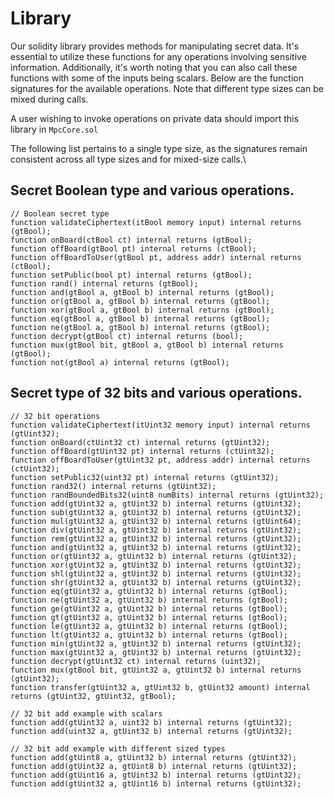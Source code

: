# Library

Our solidity library provides methods for manipulating secret data. It's essential to utilize these functions for any operations involving sensitive information. Additionally, it's worth noting that you can also call these functions with some of the inputs being scalars. Below are the function signatures for the available operations. Note that different type sizes can be mixed during calls.

A user wishing to invoke operations on private data should import this library in `MpcCore.sol`

The following list pertains to a single type size, as the signatures remain consistent across all type sizes and for mixed-size calls.\\

## Secret Boolean type and various operations.

```solidity
// Boolean secret type
function validateCiphertext(itBool memory input) internal returns (gtBool);
function onBoard(ctBool ct) internal returns (gtBool);
function offBoard(gtBool pt) internal returns (ctBool);
function offBoardToUser(gtBool pt, address addr) internal returns (ctBool);
function setPublic(bool pt) internal returns (gtBool);
function rand() internal returns (gtBool);
function and(gtBool a, gtBool b) internal returns (gtBool);
function or(gtBool a, gtBool b) internal returns (gtBool);
function xor(gtBool a, gtBool b) internal returns (gtBool);
function eq(gtBool a, gtBool b) internal returns (gtBool);
function ne(gtBool a, gtBool b) internal returns (gtBool);
function decrypt(gtBool ct) internal returns (bool);
function mux(gtBool bit, gtBool a, gtBool b) internal returns (gtBool);
function not(gtBool a) internal returns (gtBool);

```

## Secret type of 32 bits and various operations.

```solidity
// 32 bit operations 
function validateCiphertext(itUint32 memory input) internal returns (gtUint32);
function onBoard(ctUint32 ct) internal returns (gtUint32);
function offBoard(gtUint32 pt) internal returns (ctUint32);
function offBoardToUser(gtUint32 pt, address addr) internal returns (ctUint32);
function setPublic32(uint32 pt) internal returns (gtUint32);
function rand32() internal returns (gtUint32);
function randBoundedBits32(uint8 numBits) internal returns (gtUint32);
function add(gtUint32 a, gtUint32 b) internal returns (gtUint32);
function sub(gtUint32 a, gtUint32 b) internal returns (gtUint32);
function mul(gtUint32 a, gtUint32 b) internal returns (gtUint64);
function div(gtUint32 a, gtUint32 b) internal returns (gtUint32);
function rem(gtUint32 a, gtUint32 b) internal returns (gtUint32);
function and(gtUint32 a, gtUint32 b) internal returns (gtUint32);
function or(gtUint32 a, gtUint32 b) internal returns (gtUint32);
function xor(gtUint32 a, gtUint32 b) internal returns (gtUint32);
function shl(gtUint32 a, gtUint32 b) internal returns (gtUint32);
function shr(gtUint32 a, gtUint32 b) internal returns (gtUint32);
function eq(gtUint32 a, gtUint32 b) internal returns (gtBool);
function ne(gtUint32 a, gtUint32 b) internal returns (gtBool);
function ge(gtUint32 a, gtUint32 b) internal returns (gtBool);
function gt(gtUint32 a, gtUint32 b) internal returns (gtBool);
function le(gtUint32 a, gtUint32 b) internal returns (gtBool);
function lt(gtUint32 a, gtUint32 b) internal returns (gtBool);
function min(gtUint32 a, gtUint32 b) internal returns (gtUint32);
function max(gtUint32 a, gtUint32 b) internal returns (gtUint32);
function decrypt(gtUint32 ct) internal returns (uint32);
function mux(gtBool bit, gtUint32 a, gtUint32 b) internal returns (gtUint32);
function transfer(gtUint32 a, gtUint32 b, gtUint32 amount) internal returns (gtUint32, gtUint32, gtBool);

// 32 bit add example with scalars
function add(gtUint32 a, uint32 b) internal returns (gtUint32);
function add(uint32 a, gtUint32 b) internal returns (gtUint32);

// 32 bit add example with different sized types
function add(gtUint8 a, gtUint32 b) internal returns (gtUint32);
function add(gtUint32 a, gtUint8 b) internal returns (gtUint32);
function add(gtUint16 a, gtUint32 b) internal returns (gtUint32);
function add(gtUint32 a, gtUint16 b) internal returns (gtUint32);

```
